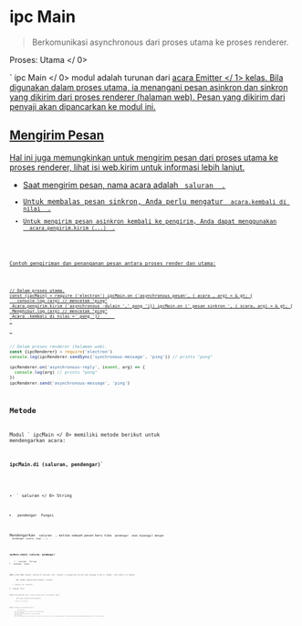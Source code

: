 # ipc Main

> Berkomunikasi asynchronous dari proses utama ke proses renderer.

Proses:  Utama </ 0></p> 

` ipc Main </ 0> modul adalah turunan dari
 <a href="https://nodejs.org/api/events.html#events_class_eventemitter"> acara Emitter </ 1> kelas. Bila digunakan dalam proses utama, ia menangani pesan asinkron dan sinkron yang dikirim dari proses renderer (halaman web). Pesan yang dikirim dari penyaji akan dipancarkan ke modul ini.</p>

<h2>Mengirim Pesan</h2>

<p>Hal ini juga memungkinkan untuk mengirim pesan dari proses utama ke proses renderer, lihat <a href="web-contents.md#webcontentssendchannel-arg1-arg2-"> isi web.kirim</ 0> untuk informasi lebih lanjut.</p>

<ul>
<li>Saat mengirim pesan, nama acara adalah <code> saluran </ 0> .</li>
<li>Untuk membalas pesan sinkron, Anda perlu mengatur <code> acara.kembali di nilai </ 0> .</li>
<li>Untuk mengirim pesan asinkron kembali ke pengirim, Anda dapat menggunakan
 <code> acara.pengirim.kirim (...) </ 0> .</li>
</ul>

<p>Contoh pengiriman dan penanganan pesan antara proses render dan utama:</p>

<pre><code class="javascript">// Dalam proses utama.
const {ipcMain} = require ('electron') ipcMain.on ('asynchronous_pesan', ( acara , arg) = & gt; {
   console.log (arg) // mencetak "ping"
 Acara.pengirim.kirim ('asynchronous -dulain ',' pong ')}) ipcMain.on (' pesan sinkron ', ( scara, arg) = & gt; {
 Menghibur.log (arg) // mencetak "ping"
 Acara .kembali di nilai =' pong '})      
`</pre> 

```javascript
// Dalam proses renderer (halaman web).
const {ipcRenderer} = require('electron')
console.log(ipcRenderer.sendSync('synchronous-message', 'ping')) // prints "pong"

ipcRenderer.on('asynchronous-reply', (event, arg) => {
  console.log(arg) // prints "pong"
})
ipcRenderer.send('asynchronous-message', 'ping')
```

## Metode

Modul ` ipcMain </ 0> memiliki metode berikut untuk mendengarkan acara:</p>

<h3><code>ipcMain.di (saluran, pendengar)`</h3> 

* ` saluran </ 0>  String</li>
<li><code> pendengar </ 0> Fungsi</li>
</ul>

<p>Mendengarkan <code> saluran </ 0> , ketika sebuah pesan baru tiba <code> pendengar </ 0> akan dipanggil dengan
 <code> pendengar (acara, args ...) </ 0> .</p>

<h3><code>ipcMain.sekali (saluran, pendengar)`</h3> 
    * ` saluran </ 0>  String</li>
<li><code> pendengar </ 0> Fungsi</li>
</ul>

<p>Adds a one time <code>listener` function for the event. This `listener` is invoked only the next time a message is sent to `channel`, after which it is removed.</p> 
        ### `ipcMain.removeListener(channel, listener)`
        
        * ` saluran </ 0>  String</li>
<li><code> pendengar </ 0> Fungsi</li>
</ul>

<p>Removes the specified <code>listener` from the listener array for the specified `channel`.</p> 
            ### `ipcMain.removeAllListeners([channel])`
            
            * ` saluran </ 0>  String</li>
</ul>

<p>Removes listeners of the specified <code>channel`.</p> 
                ## Event object
                
                The `event` object passed to the `callback` has the following methods:
                
                ### `event.returnValue`
                
                Set this to the value to be returned in a synchronous message.
                
                ### `event.sender`
                
                Returns the `webContents` that sent the message, you can call `event.sender.send` to reply to the asynchronous message, see [webContents.send](web-contents.md#webcontentssendchannel-arg1-arg2-) for more information.